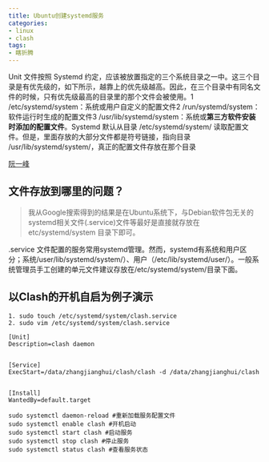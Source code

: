 ```yaml
---
title: Ubuntu创建systemd服务
categories:
- linux
- clash
tags:
- 瞎折腾
---
```


Unit 文件按照 Systemd 约定，应该被放置指定的三个系统目录之一中。这三个目录是有优先级的，如下所示，越靠上的优先级越高。因此，在三个目录中有同名文件的时候，只有优先级最高的目录里的那个文件会被使用。1 /etc/systemd/system：系统或用户自定义的配置文件2 /run/systemd/system：软件运行时生成的配置文件3 /usr/lib/systemd/system：系统或**第三方软件安装时添加的配置文件**。Systemd 默认从目录 /etc/systemd/system/ 读取配置文件。但是，里面存放的大部分文件都是符号链接，指向目录 /usr/lib/systemd/system/，真正的配置文件存放在那个目录

<!--  more  -->

[阮一峰](https://www.ruanyifeng.com/blog/2016/03/systemd-tutorial-part-two.html)

## 文件存放到哪里的问题？

> 我从Google搜索得到的结果是在Ubuntu系统下，与Debian软件包无关的systemd相关文件(.service)文件等最好是直接就存放在etc/systemd/system 目录下即可。

.service 文件配置的服务常用systemd管理。然而，systemd有系统和用户区分；系统/user/lib/systemd/system/）、用户（/etc/lib/systemd/user/）。一般系统管理员手工创建的单元文件建议存放在/etc/systemd/system/目录下面。

## 以Clash的开机自启为例子演示

```shell
1. sudo touch /etc/systemd/system/clash.service
2. sudo vim /etc/systemd/system/clash.service
```

```config
[Unit]
Description=clash daemon


[Service]
ExecStart=/data/zhangjianghui/clash/clash -d /data/zhangjianghui/clash


[Install]
WantedBy=default.target
```

```shell
sudo systemctl daemon-reload #重新加载服务配置文件
sudo systemctl enable clash #开机启动
sudo systemctl start clash #启动服务
sudo systemctl stop clash #停止服务
sudo systemctl status clash #查看服务状态
```
